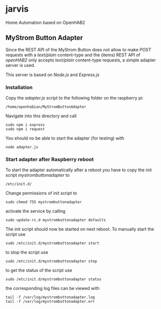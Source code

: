 # jarvis
Home Automation based on OpenHAB2

## MyStrom Button Adapter
Since the REST API of the MyStrom Button does not allow to make _POST_ requests with a _text/plain_ content-type and the (items) REST API of _openHAB2_ only accepts _text/plain_ content-type requests, a simple adapter server is used.

This server is based on _Node.js_ and _Express.js_

### Installation
Copy the _adapter.js_ script to the following folder on the raspberry pi:

```
/home/openhabian/MyStromButtonAdapter
```
Navigate into this directory and call

```
sudo npm i express
sudo npm i request
```
You should no be able to start the adapter (for testing) with
```
node adapter.js
```

### Start adapter after Raspberry reboot
To start the adapter automatically after a reboot you have to copy the init script _mystrombuttonadapter_ to
```
/etc/init.d/
```
Change permissions of init script to
```
sudo chmod 755 mystrombuttonadapter
```
activate the service by calling
```
sudo update-rc.d mystrombuttonadapter defaults
```
The init script should now be started on next reboot. To manually start the script use
```
sudo /etc/init.d/mystrombuttonadapter start
```
to stop the script use
```
sudo /etc/init.d/mystrombuttonadapter stop
```
to get the status of the script use
```
sudo /etc/init.d/mystrombuttonadapter status
```
the corresponding log files can be viewed with
```
tail -f /var/log/mystrombuttonadapter.log
tail -f /var/log/mystrombuttonadapter.err
```
